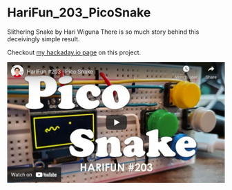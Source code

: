 # HariFun_203_PicoSnake

Slithering Snake by Hari Wiguna
There is so much story behind this deceivingly simple result.

Checkout [my hackaday.io page](https://hackaday.io/project/179669-harifun-203-pico-snake) on this project.


[![Video](ThumnailForGithub.jpg)](https://youtu.be/5r_6mbYlLVo)

